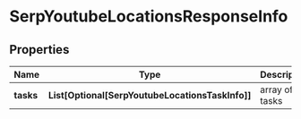# SerpYoutubeLocationsResponseInfo


## Properties

| Name | Type | Description | Notes |
|------------ | ------------- | ------------- | -------------|
**tasks** | **List[Optional[SerpYoutubeLocationsTaskInfo]]** | array of tasks |[optional]|